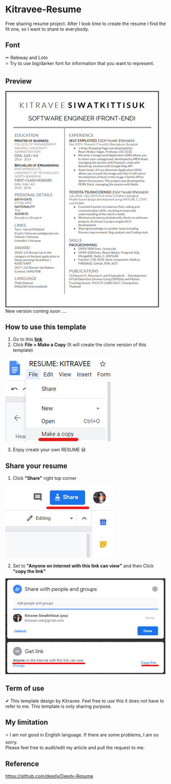# Kitravee-Resume
Free sharing resume project. After I took time to create the resume I find the fit one, so I want to share to everybody.

## Font
✏ Raleway and Loto\
⭐ Try to use big/darker font for information that you want to represent.

## Preview
![alt tag](https://github.com/kitravee/resume/blob/master/images/Preview.png)\
New version coming soon ....

## How to use this template
1) Go to this **[link](https://docs.google.com/document/d/1dhjeDxdO8NaXcGA6uPxNuhGjhpY14966TdpyIgn5bNA/edit?usp=sharing)**
2) Click **File > Make a Copy** (It will create the clone version of this template)

![alt tag](https://github.com/kitravee/resume/blob/master/images/how-to-copy.png)

3) Enjoy create your own RESUME 😃

## Share your resume
1) Click **"Share"** right top corner

![alt tag](https://github.com/kitravee/resume/blob/master/images/how-to-share-1.png)

2) Set to **"Anyone on internet with this link can view"** and then Click **"copy the link"**
<img src="https://github.com/kitravee/resume/blob/master/images/how-to-share-2.png" alt="how-to-share-2" width="500">

## Term of use
✔ This template design by Kitravee.
Feel free to use this it does not have to refer to me.
This template is only sharing purpose.

## My limitation
⭐ I am not good in English language. If there are some problems, I am so sorry.\
Please feel free to audit/edit my article and pull the request to me.

## Reference
https://github.com/deedy/Deedy-Resume
